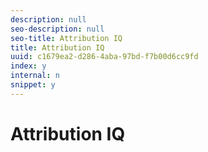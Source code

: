 ```yaml
---
description: null
seo-description: null
seo-title: Attribution IQ
title: Attribution IQ
uuid: c1679ea2-d286-4aba-97bd-f7b00d6cc9fd
index: y
internal: n
snippet: y
---
```


# Attribution IQ

